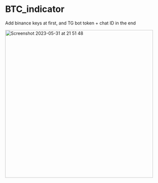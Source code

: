 # BTC_indicator

Add binance keys at first, and TG bot token + chat ID in the end

<img width="474" alt="Screenshot 2023-05-31 at 21 51 48" src="https://github.com/JuniorDeveloperUA/BTC_indicator/assets/88711902/224faedf-c0f3-415d-9145-4ddea3f08de4">
